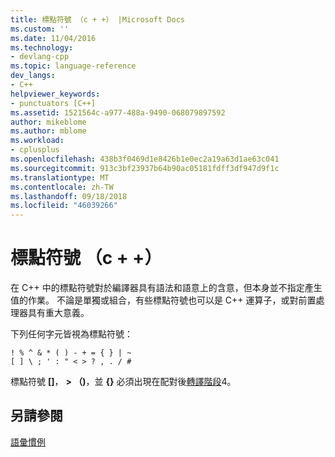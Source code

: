 ```yaml
---
title: 標點符號 （c + +） |Microsoft Docs
ms.custom: ''
ms.date: 11/04/2016
ms.technology:
- devlang-cpp
ms.topic: language-reference
dev_langs:
- C++
helpviewer_keywords:
- punctuators [C++]
ms.assetid: 1521564c-a977-488a-9490-068079897592
author: mikeblome
ms.author: mblome
ms.workload:
- cplusplus
ms.openlocfilehash: 438b3f0469d1e8426b1e0ec2a19a63d1ae63c041
ms.sourcegitcommit: 913c3bf23937b64b90ac05181fdff3df947d9f1c
ms.translationtype: MT
ms.contentlocale: zh-TW
ms.lasthandoff: 09/18/2018
ms.locfileid: "46039266"
---
```

# <a name="punctuators-c"></a>標點符號 （c + +）

在 C++ 中的標點符號對於編譯器具有語法和語意上的含意，但本身並不指定產生值的作業。 不論是單獨或組合，有些標點符號也可以是 C++ 運算子，或對前置處理器具有重大意義。

下列任何字元皆視為標點符號：

```
! % ^ & * ( ) - + = { } | ~
[ ] \ ; ' : " < > ? , . / #
```

標點符號 **[]**， **> （)**，並 **{}** 必須出現在配對後[轉譯階段](../preprocessor/phases-of-translation.md)4。

## <a name="see-also"></a>另請參閱

[語彙慣例](../cpp/lexical-conventions.md)